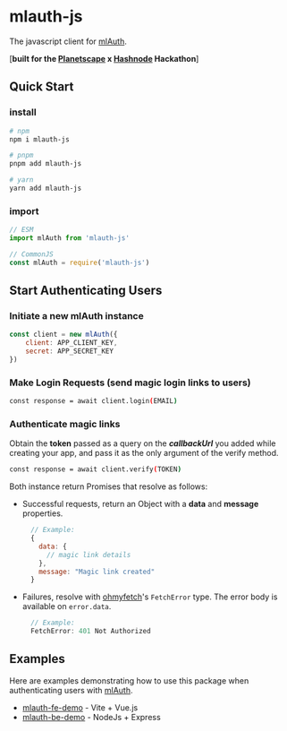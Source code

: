 # mlauth-js

The javascript client for [mlAuth](https://github.com/xinnks/mlAuth).

[__built for the [Planetscape](https://planetscape.com) x [Hashnode](https://hashnode.com) Hackathon__]

## Quick Start

### install

```sh
# npm
npm i mlauth-js

# pnpm
pnpm add mlauth-js

# yarn
yarn add mlauth-js
```


### import

```js
// ESM
import mlAuth from 'mlauth-js'

// CommonJS
const mlAuth = require('mlauth-js')
```

## Start Authenticating Users

### Initiate a new mlAuth instance

```js
const client = new mlAuth({
	client: APP_CLIENT_KEY,
	secret: APP_SECRET_KEY
})
```

### Make Login Requests (send magic login links to users)

```sh
const response = await client.login(EMAIL)
```

### Authenticate magic links
Obtain the **token** passed as a query on the __*callbackUrl*__ you added while creating your app, and pass it as the only argument of the verify method.

```sh
const response = await client.verify(TOKEN)
```

Both instance return Promises that resolve as follows:
- Successful requests, return an Object with a __data__ and __message__ properties.
  ```js
    // Example:
    {
      data: {
        // magic link details
      },
      message: "Magic link created"
    }
  ```
- Failures, resolve with [ohmyfetch]()'s `FetchError` type. The error body is available on `error.data`.
  ```js
    // Example:
    FetchError: 401 Not Authorized
  ```


## Examples

Here are examples demonstrating how to use this package when authenticating users with [mlAuth](https://github.com/xinnks/mlAuth).
- [mlauth-fe-demo](https://github.com/xinnks/mlauth-fe-demo) - Vite + Vue.js
- [mlauth-be-demo](https://github.com/xinnks/mlauth-be-demo) - NodeJs + Express